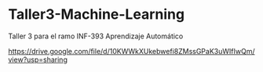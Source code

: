 # Taller3-Machine-Learning
Taller 3 para el ramo INF-393 Aprendizaje Automático

https://drive.google.com/file/d/10KWWkXUkebwefi8ZMssGPaK3uWIfIwQm/view?usp=sharing
